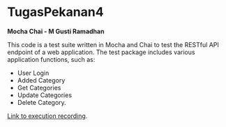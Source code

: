 # TugasPekanan4
**Mocha Chai - M Gusti Ramadhan**

This code is a test suite written in Mocha and Chai to test the RESTful API endpoint of a web application. The test package includes various application functions, such as:
- User Login
- Added Category
- Get Categories
- Update Categories
- Delete Category.

[Link to execution recording](https://drive.google.com/file/d/1L0rO8caBNfG-yGLCDZQSejn5s38aO8Mt/view?usp=sharing).
